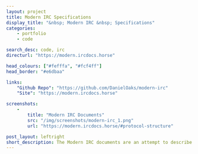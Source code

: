 ```yaml
---
layout: project
title: Modern IRC Specifications
display_title: "&nbsp; Modern IRC &nbsp; Specifications"
categories:
    - portfolio
    - code

search_desc: code, irc
directurl: "https://modern.ircdocs.horse"

head_colours: ["#fefffa", "#fcf4ff"]
head_border: "#e6dbaa"

links:
    "Github Repo": "https://github.com/DanielOaks/modern-irc"
    "Site": "https://modern.ircdocs.horse"

screenshots:
    -
        title: "Modern IRC Documents"
        src: "/img/screenshots/modern-irc_1.png"
        url: "https://modern.ircdocs.horse/#protocol-structure"

post_layout: leftright
short_description: The Modern IRC documents are an attempt to describe how the IRC client protocol works today. The primary specification is a replacement to RFC1459/2812 – others specify formatting and CTCP.
---
```

